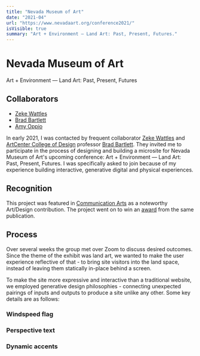 ```yaml
---
title: "Nevada Museum of Art"
date: "2021-04"
url: "https://www.nevadaart.org/conference2021/"
isVisible: true
summary: "Art + Environment — Land Art: Past, Present, Futures."
---
```


# Nevada Museum of Art

Art + Environment — Land Art: Past, Present, Futures

## Collaborators

- [Zeke Wattles](https://zeke.studio)
- [Brad Bartlett](http://bradbartlett.com)
- [Amy Oppio](https://www.linkedin.com/in/amy-oppio-15a27932/)

In early 2021, I was contacted by frequent collaborator [Zeke Wattles](https://zeke.studio) and [ArtCenter College of Design](https://www.artcenter.edu/) professor [Brad Bartlett](http://bradbartlett.com). They invited me to participate in the process of designing and building a microsite for Nevada Museum of Art's upcoming conference: Art + Environment — Land Art: Past, Present, Futures. I was specifically asked to join because of my experience building interactive, generative digital and physical experiences.

## Recognition

This project was featured in [Communication Arts](https://www.commarts.com/project/34606/art-environment-conference) as a noteworthy Art/Design contribution. The project went on to win an [award](https://www.instagram.com/p/CicqGWlu32R/) from the same publication.

## Process

Over several weeks the group met over Zoom to discuss desired outcomes. Since the theme of the exhibit was land art, we wanted to make the user experience reflective of that - to bring site visitors into the land space, instead of leaving them statically in-place behind a screen.

To make the site more expressive and interactive than a traditional website, we employed generative design philosophies - connecting unexpected pairings of inputs and outputs to produce a site unlike any other. Some key details are as follows:

### Windspeed flag

### Perspective text

### Dynamic accents
